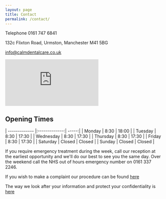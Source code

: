```yaml
---
layout: page
title: Contact
permalink: /contact/
---
```

Telephone 0161 747 6841

132c Flixton Road, Urmston, Manchester M41 5BG

info@calmdentalcare.co.uk

  <iframe src="https://www.google.com/maps/embed?pb=!1m18!1m12!1m3!1d2376.1319785617525!2d-2.364973784320128!3d53.44822697477638!2m3!1f0!2f0!3f0!3m2!1i1024!2i768!4f13.1!3m3!1m2!1s0x487bac06cce97425%3A0xb32d7ac8e7cd6623!2sCalm+Dental+Care!5e0!3m2!1sen!2suk!4v1563292228911!5m2!1sen!2suk" class="img-fluid" frameborder="0" style="border:0" allowfullscreen>
  </iframe>


## Opening Times

| ------------- |:-------------:| -----:|
| Monday      | 8:30 | 18:00 |
| Tuesday      | 8:30      |   17:30 |
| Wednesday | 8:30      |    17:30 |
| Thursday | 8:30     |    17:30 |
| Friday | 8:30     |    17:30 |
| Saturday | Closed     |    Closed |
| Sunday | Closed | Closed |

If you require emergency treatment during the week, call our reception at the earliest opportunity and we'll do our best to see you the same day. Over the weekend call the NHS out of hours emergency number on 0161 337 2246.

If you wish to make a complaint our procedure can be found [here](complaints)

The way we look after your information and protect your confidentiality is <a href="{{ site.baseurl }}/assets/privacy.pdf" target="_blank">here</a>
